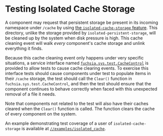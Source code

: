 # Testing Isolated Cache Storage

A component may request that persistent storage be present in its incoming
namespace under `/cache` by using [the `isolated-cache-storage`
feature][cache-feature]. This directory, unlike the storage provided by
`isolated-persistent-storage`, will be cleaned up by the system when disk
pressure is high. This cache cleaning event will walk _every_ component's cache
storage and unlink everything it finds.

Because this cache cleaning event only happens under very specific situations, a
service interface named [`fuchsia.sys.test.CacheControl`][cache-control] is
provided to allow tests to cause cache clearing events. To exercise this
interface tests should cause components under test to populate items in their
`/cache` storage, the test should call the `Clear()` function in
`fuchsia.sys.test.CacheControl`, and then the test should ensure that the
component continues to behave correctly when faced with this unexpected removal
of a file it needs.

Note that components not related to the test will also have their caches cleared
when the `Clear()` function is called. The function clears the cache of every
component on the system.

An example demonstrating test coverage of a user of `isolated-cache-storage` is
available at [`//examples/isolated_cache`][cache-example].

[cache-feature]: /docs/concepts/storage/component_manifest.md#sandbox
[cache-example]: /examples/isolated_cache
[cache-control]: /sdk/fidl/fuchsia.sys.test/cache.fidl
